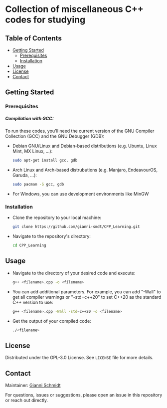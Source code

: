 # Collection of miscellaneous C++ codes for studying

## Table of Contents
- [Getting Started](#getting-started)
  - [Prerequisites](#prerequisites)
  - [Installation](#installation)
- [Usage](#usage)
- [License](#license)
- [Contact](#contact)

## Getting Started
### Prerequisites
##### Compilation with GCC: 
To run these codes, you'll need the current version of the GNU Compiler Collection (GCC) and the GNU Debugger (GDB):
- Debian GNU/Linux and Debian-based distributions (e.g. Ubuntu, Linux Mint, MX Linux, ...):
  ```bash
  sudo apt-get install gcc, gdb
  ```
- Arch Linux and Arch-based distrubutions (e.g. Manjaro, EndeavourOS, Garuda, ...):
  ```bash
  sudo pacman -S gcc, gdb
  ```
- For Windows, you can use development environments like MinGW 

### Installation
- Clone the repository to your local machine:
  ```bash 
  git clone https://github.com/gianni-smdt/CPP_Learning.git
  ```
- Navigate to the repository's directory: 
  ```bash
  cd CPP_Learning
  ```

## Usage
- Navigate to the directory of your desired code and execute:

    ```bash
    g++ <filename>.cpp -o <filename>
    ```
- You can add additional parameters. For example, you can add "-Wall" to get all compiler warnings or "-std=c++20" to set C++20 as the standard C++ version to use: 
    ```bash
    g++ <filename>.cpp -Wall -std=c++20 -o <filename>
    ```
- Get the output of your compiled code: 
    ```bash
    ./<filename>
    ```

## License
Distributed under the GPL-3.0 License. See `LICENSE` file for more details.

## Contact
Maintainer: [Gianni Schmidt](mailto:giannischmidt2001@gmail.com)

For questions, issues or suggestions, please open an issue in this repository or reach out directly.
